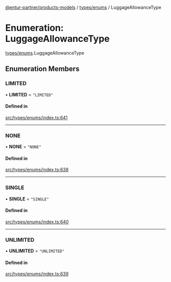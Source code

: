 [@entur-partner/products-models](../README.md) / [types/enums](../modules/types_enums.md) / LuggageAllowanceType

# Enumeration: LuggageAllowanceType

[types/enums](../modules/types_enums.md).LuggageAllowanceType

## Enumeration Members

### LIMITED

• **LIMITED** = ``"LIMITED"``

#### Defined in

[src/types/enums/index.ts:641](https://github.com/entur/products-models/blob/main/src/types/enums/index.ts#L641)

___

### NONE

• **NONE** = ``"NONE"``

#### Defined in

[src/types/enums/index.ts:638](https://github.com/entur/products-models/blob/main/src/types/enums/index.ts#L638)

___

### SINGLE

• **SINGLE** = ``"SINGLE"``

#### Defined in

[src/types/enums/index.ts:640](https://github.com/entur/products-models/blob/main/src/types/enums/index.ts#L640)

___

### UNLIMITED

• **UNLIMITED** = ``"UNLIMITED"``

#### Defined in

[src/types/enums/index.ts:639](https://github.com/entur/products-models/blob/main/src/types/enums/index.ts#L639)
